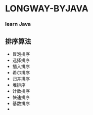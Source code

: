 # LONGWAY-BYJAVA
### learn Java  
## 排序算法
- 冒泡排序   
- 选择排序
- 插入排序
- 希尔排序
- 归并排序
- 堆排序
- 计数排序
- 快速排序
- 基数排序
- 
